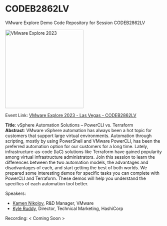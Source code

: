 # CODEB2862LV
VMware Explore Demo Code Repository for Session CODEB2862LV

[<img src="https://blogs.vmware.com/partnernews/files/2023/03/vmware-explore-2023-partner-news-vmware-576x324.jpg" alt="VMware Explore 2023" width="250">](https://www.vmware.com/explore/us.html)

Event Link: [VMware Explore 2023 - Las Vegas - CODEB2862LV](https://event.vmware.com/flow/vmware/explore2023lv/content/page/catalog?search=CODEB2862LV)

**Title**: vSphere Automation Solutions – PowerCLI vs. Terraform <br>
**Abstract**: VMware vSphere automation has always been a hot topic for customers that support large virtual environments. Automation through scripting, mostly by using PowerShell and VMware PowerCLI, has been the preferred automation option for our customers for a long time. Lately, infrastructure-as-code (IaC) solutions like Terraform have gained popularity among virtual infrastructure administrators. Join this session to learn the differences between the two automation models, the advantages and disadvantages of each, and start getting the best of both worlds. We prepared some interesting demos for specific tasks you can complete with PowerCLI and Terraform. These demos will help you understand the specifics of each automation tool better.

Speakers: 
- [Kamen Nikolov](https://github.com/kamennikolov), R&D Manager, VMware
- [Kyle Ruddy](https://github.com/kmruddy), Director, Technical Marketing, HashiCorp

Recording: < Coming Soon >
